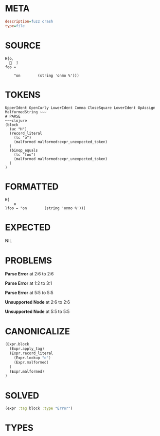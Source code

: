 # META
~~~ini
description=fuzz crash
type=file
~~~
# SOURCE
~~~roc
H{o,
    ]
foo =

    "on        (string 'onmo %')))
~~~
# TOKENS
~~~text
UpperIdent OpenCurly LowerIdent Comma CloseSquare LowerIdent OpAssign MalformedString ~~~
# PARSE
~~~clojure
(block
  (uc "H")
  (record_literal
    (lc "o")
    (malformed malformed:expr_unexpected_token)
  )
  (binop_equals
    (lc "foo")
    (malformed malformed:expr_unexpected_token)
  )
)
~~~
# FORMATTED
~~~roc
H{
	o
}foo = "on        (string 'onmo %')))
~~~
# EXPECTED
NIL
# PROBLEMS
**Parse Error**
at 2:6 to 2:6

**Parse Error**
at 1:2 to 3:1

**Parse Error**
at 5:5 to 5:5

**Unsupported Node**
at 2:6 to 2:6

**Unsupported Node**
at 5:5 to 5:5

# CANONICALIZE
~~~clojure
(Expr.block
  (Expr.apply_tag)
  (Expr.record_literal
    (Expr.lookup "o")
    (Expr.malformed)
  )
  (Expr.malformed)
)
~~~
# SOLVED
~~~clojure
(expr :tag block :type "Error")
~~~
# TYPES
~~~roc
~~~
